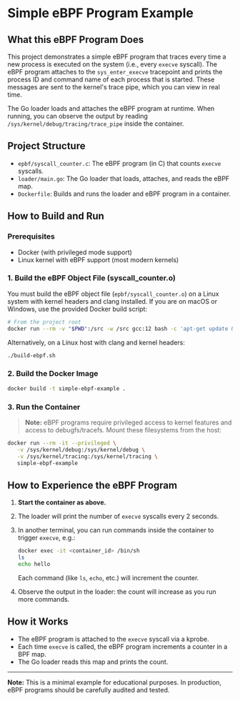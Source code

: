 
# Simple eBPF Program Example

## What this eBPF Program Does

This project demonstrates a simple eBPF program that traces every time a new process is executed on the system (i.e., every `execve` syscall). The eBPF program attaches to the `sys_enter_execve` tracepoint and prints the process ID and command name of each process that is started. These messages are sent to the kernel's trace pipe, which you can view in real time.

The Go loader loads and attaches the eBPF program at runtime. When running, you can observe the output by reading `/sys/kernel/debug/tracing/trace_pipe` inside the container.

## Project Structure

- `epbf/syscall_counter.c`: The eBPF program (in C) that counts `execve` syscalls.
- `loader/main.go`: The Go loader that loads, attaches, and reads the eBPF map.
- `Dockerfile`: Builds and runs the loader and eBPF program in a container.

## How to Build and Run

### Prerequisites
- Docker (with privileged mode support)
- Linux kernel with eBPF support (most modern kernels)


### 1. Build the eBPF Object File (syscall_counter.o)

You must build the eBPF object file (`epbf/syscall_counter.o`) on a Linux system with kernel headers and clang installed. If you are on macOS or Windows, use the provided Docker build script:

```sh
# From the project root
docker run --rm -v "$PWD":/src -w /src gcc:12 bash -c 'apt-get update && apt-get install -y clang linux-libc-dev && clang -O2 -g -target bpf -c epbf/syscall_counter.c -o epbf/syscall_counter.o'
```

Alternatively, on a Linux host with clang and kernel headers:

```sh
./build-ebpf.sh
```

### 2. Build the Docker Image

```sh
docker build -t simple-ebpf-example .
```

### 3. Run the Container

> **Note:** eBPF programs require privileged access to kernel features and access to debugfs/tracefs. Mount these filesystems from the host:

```sh
docker run --rm -it --privileged \
   -v /sys/kernel/debug:/sys/kernel/debug \
   -v /sys/kernel/tracing:/sys/kernel/tracing \
   simple-ebpf-example
```

## How to Experience the eBPF Program

1. **Start the container as above.**
2. The loader will print the number of `execve` syscalls every 2 seconds.
3. In another terminal, you can run commands inside the container to trigger `execve`, e.g.:

   ```sh
   docker exec -it <container_id> /bin/sh
   ls
   echo hello
   ```
   Each command (like `ls`, `echo`, etc.) will increment the counter.
4. Observe the output in the loader: the count will increase as you run more commands.

## How it Works

- The eBPF program is attached to the `execve` syscall via a kprobe.
- Each time `execve` is called, the eBPF program increments a counter in a BPF map.
- The Go loader reads this map and prints the count.

---

**Note:** This is a minimal example for educational purposes. In production, eBPF programs should be carefully audited and tested.
